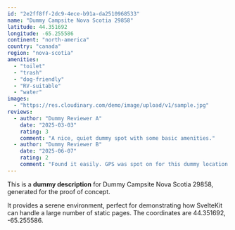 ```yaml
---
id: "2e2ff8ff-2dc9-4ece-b91a-da2510968533"
name: "Dummy Campsite Nova Scotia 29858"
latitude: 44.351692
longitude: -65.255586
continent: "north-america"
country: "canada"
region: "nova-scotia"
amenities:
  - "toilet"
  - "trash"
  - "dog-friendly"
  - "RV-suitable"
  - "water"
images:
  - "https://res.cloudinary.com/demo/image/upload/v1/sample.jpg"
reviews:
  - author: "Dummy Reviewer A"
    date: "2025-03-03"
    rating: 3
    comment: "A nice, quiet dummy spot with some basic amenities."
  - author: "Dummy Reviewer B"
    date: "2025-06-07"
    rating: 2
    comment: "Found it easily. GPS was spot on for this dummy location."
---
```


This is a **dummy description** for Dummy Campsite Nova Scotia 29858, generated for the proof of concept.

It provides a serene environment, perfect for demonstrating how SvelteKit can handle a large number of static pages. The coordinates are 44.351692, -65.255586.
